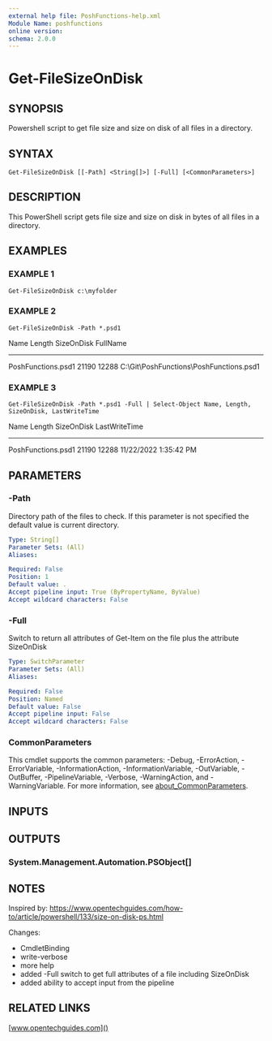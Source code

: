 ```yaml
---
external help file: PoshFunctions-help.xml
Module Name: poshfunctions
online version:
schema: 2.0.0
---
```


# Get-FileSizeOnDisk

## SYNOPSIS
Powershell script to get file size and size on disk of all files in a directory.

## SYNTAX

```
Get-FileSizeOnDisk [[-Path] <String[]>] [-Full] [<CommonParameters>]
```

## DESCRIPTION
This PowerShell script gets file size and size on disk in bytes of all files in a directory.

## EXAMPLES

### EXAMPLE 1
```
Get-FileSizeOnDisk c:\myfolder
```

### EXAMPLE 2
```
Get-FileSizeOnDisk -Path *.psd1
```

Name               Length SizeOnDisk FullName
----               ------ ---------- --------
PoshFunctions.psd1  21190      12288 C:\Git\PoshFunctions\PoshFunctions.psd1

### EXAMPLE 3
```
Get-FileSizeOnDisk -Path *.psd1 -Full | Select-Object Name, Length, SizeOnDisk, LastWriteTime
```

Name               Length SizeOnDisk LastWriteTime
----               ------ ---------- -------------
PoshFunctions.psd1  21190      12288 11/22/2022 1:35:42 PM

## PARAMETERS

### -Path
Directory path of the files to check.
If this parameter is not specified the default value is current directory.

```yaml
Type: String[]
Parameter Sets: (All)
Aliases:

Required: False
Position: 1
Default value: .
Accept pipeline input: True (ByPropertyName, ByValue)
Accept wildcard characters: False
```

### -Full
Switch to return all attributes of Get-Item on the file plus the attribute SizeOnDisk

```yaml
Type: SwitchParameter
Parameter Sets: (All)
Aliases:

Required: False
Position: Named
Default value: False
Accept pipeline input: False
Accept wildcard characters: False
```

### CommonParameters
This cmdlet supports the common parameters: -Debug, -ErrorAction, -ErrorVariable, -InformationAction, -InformationVariable, -OutVariable, -OutBuffer, -PipelineVariable, -Verbose, -WarningAction, and -WarningVariable. For more information, see [about_CommonParameters](http://go.microsoft.com/fwlink/?LinkID=113216).

## INPUTS

## OUTPUTS

### System.Management.Automation.PSObject[]
## NOTES
Inspired by: https://www.opentechguides.com/how-to/article/powershell/133/size-on-disk-ps.html

Changes:
* CmdletBinding
* write-verbose
* more help
* added -Full switch to get full attributes of a file including SizeOnDisk
* added ability to accept input from the pipeline

## RELATED LINKS

[www.opentechguides.com]()

